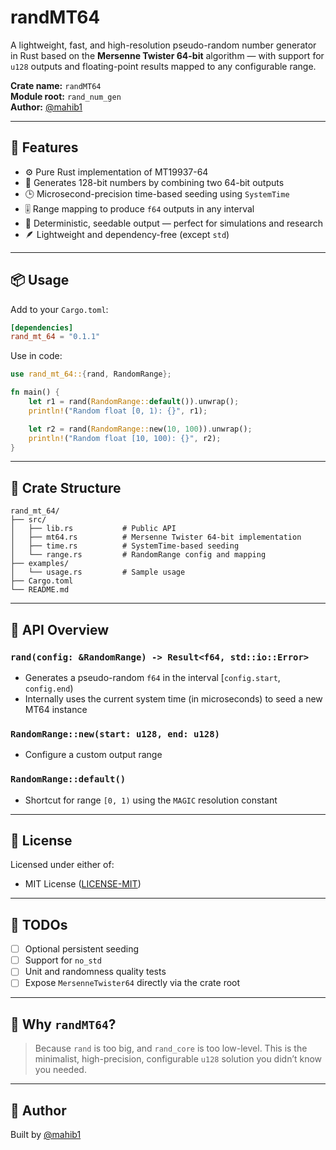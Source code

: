 # randMT64

A lightweight, fast, and high-resolution pseudo-random number generator in Rust based on the **Mersenne Twister 64-bit** algorithm — with support for `u128` outputs and floating-point results mapped to any configurable range.

**Crate name:** `randMT64`  
**Module root:** `rand_num_gen`  
**Author:** [@mahib1](https://github.com/mahib1)

---

## 🌟 Features

- ⚙️ Pure Rust implementation of MT19937-64
- 🔐 Generates 128-bit numbers by combining two 64-bit outputs
- 🕒 Microsecond-precision time-based seeding using `SystemTime`
- 🎚 Range mapping to produce `f64` outputs in any interval
- 🧪 Deterministic, seedable output — perfect for simulations and research
- 🪶 Lightweight and dependency-free (except `std`)

---

## 📦 Usage

Add to your `Cargo.toml`:

```toml
[dependencies]
rand_mt_64 = "0.1.1"
````

Use in code:

```rust
use rand_mt_64::{rand, RandomRange};

fn main() {
    let r1 = rand(RandomRange::default()).unwrap();
    println!("Random float [0, 1): {}", r1);

    let r2 = rand(RandomRange::new(10, 100)).unwrap();
    println!("Random float [10, 100): {}", r2);
}
```

---

## 📁 Crate Structure

```
rand_mt_64/
├── src/
│   ├── lib.rs           # Public API
│   ├── mt64.rs          # Mersenne Twister 64-bit implementation
│   ├── time.rs          # SystemTime-based seeding
│   └── range.rs         # RandomRange config and mapping
├── examples/
│   └── usage.rs         # Sample usage
├── Cargo.toml
└── README.md
```

---

## 🔧 API Overview

### `rand(config: &RandomRange) -> Result<f64, std::io::Error>`

* Generates a pseudo-random `f64` in the interval \[`config.start`, `config.end`)
* Internally uses the current system time (in microseconds) to seed a new MT64 instance

### `RandomRange::new(start: u128, end: u128)`

* Configure a custom output range

### `RandomRange::default()`

* Shortcut for range `[0, 1)` using the `MAGIC` resolution constant

---

## 📜 License

Licensed under either of:

* MIT License ([LICENSE-MIT](LICENSE-MIT))

---

## 🚧 TODOs

* [ ] Optional persistent seeding
* [ ] Support for `no_std`
* [ ] Unit and randomness quality tests
* [ ] Expose `MersenneTwister64` directly via the crate root

---

## 🤔 Why `randMT64`?

> Because `rand` is too big, and `rand_core` is too low-level.
> This is the minimalist, high-precision, configurable `u128` solution you didn’t know you needed.

---

## 👤 Author

Built by [@mahib1](https://github.com/mahib1)



